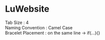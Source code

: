 # LuWebsite

Tab Size : 4
<br>
Naming Convention : Camel Case
<br>
Bracelet Placement : on the same line -> if(...){}